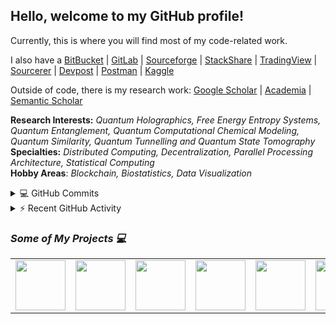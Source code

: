 ## Hello, welcome to my GitHub profile!

Currently, this is where you will find most of my code-related work.

I also have a [BitBucket](https://bitbucket.org/gamer456148/) | [GitLab](https://gitlab.com/decentralizedinternet) | [Sourceforge](https://sourceforge.net/u/gamer456148/profile/) | [StackShare](https://stackshare.io/Mentors4EDU) | [TradingView](https://www.tradingview.com/u/gamer456148/#published-scripts) | [Sourcerer](https://sourcerer.io/mentors4edu/) | [Devpost](https://devpost.com/gamer456148) | [Postman](https://explore.postman.com/decentralizedinternet) | [Kaggle](https://www.kaggle.com/quantportal/)

Outside of code, there is my research work:
[Google Scholar](https://scholar.google.com/citations?user=v7duoewAAAAJ&hl=en&oi=ao) | [Academia](https://bleunomics.academia.edu/AndrewNassief) | [Semantic Scholar](https://www.semanticscholar.org/author/Andrew-M.-K.-Nassief/1490755710)

**Research Interests:** *Quantum Holographics, Free Energy Entropy Systems, Quantum Entanglement, Quantum Computational Chemical Modeling, Quantum Similarity, Quantum Tunnelling and Quantum State Tomography*   
**Specialties:** *Distributed Computing, Decentralization, Parallel Processing Architecture, Statistical Computing*  
**Hobby Areas**: *Blockchain, Biostatistics, Data Visualization*

<details>
  <summary>💻 GitHub Commits</summary>
  <br/>

|![Andrew's github stats](https://github-readme-stats-git-masterrstaa-rickstaa.vercel.app/api?username=Mentors4EDU&count_private&include_all_commits=true&hide_title=true&show_icons=true&theme=highcontrast) | [![GitHub Streak](https://github-readme-streak-stats.herokuapp.com?user=Mentors4EDU&theme=blue-green&hide_border=true)](https://git.io/streak-stats)|
|---|---|
</details>
<details>
  <summary>⚡ Recent GitHub Activity</summary>
  <br/>
  
[![Ashutosh's github activity graph](https://github-readme-activity-graph.vercel.app/graph?username=Mentors4EDU&bg_color=000000&color=FFFFFF&line=0aad45&point=1837f8&area=true&hide_border=true)](https://github.com/ashutosh00710/github-readme-activity-graph)
</details>

<h3 align='left'><i>Some of My Projects 💻</i></h2>

<table width="100">
<tr>
    <td align='center' width="190">
      <a href="https://lonero.org/">
        <img src="https://avatars.githubusercontent.com/u/40068732?s=200&v=4" width="80">
    </td>
    <td align='center' width="190">
      <a href="https://open-franchise.github.io">
        <img src="https://avatars.githubusercontent.com/u/76857913?s=200&v=4" width="80">
    </td>
    <td align='center' width="190">
      <a href="https://etherstone.org">
        <img src="https://avatars.githubusercontent.com/u/44714417?s=200&v=4" width="80">
    </td>
     <td align='center' width="190">
      <a href="https://github.com/Ethical-Open-Source">       
        <img src="https://avatars.githubusercontent.com/u/76802623?s=200&v=4" width="80">
    </td>
    <td align='center' width="190">
      <a href="https://github.com/OPNL">             
        <img src="https://avatars.githubusercontent.com/u/78624714?s=200&v=4" width="80">
    </td>
    <td align='center' width="190">
      <a href="https://github.com/eldsuit-innovations">             
        <img src="https://avatars.githubusercontent.com/u/49759744?s=200&v=4" width="80">
    </td>
    <td align='center' width="190">
      <a href="https://airadiology.github.io/">             
        <img src="https://avatars2.githubusercontent.com/u/60891473?v=4" width="80">
    </td>      
</table>
